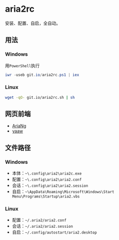 # aria2rc

安装、配置、自启，全自动。

## 用法

### Windows

用`PowerShell`执行

```ps1
iwr -useb git.io/aria2rc.ps1 | iex
```

### Linux

```bash
wget -qO- git.io/aria2rc.sh | sh
```

## 网页前端

- [AriaNg](http://aria2.net)
- [yaaw](http://aria2c.com)

## 文件路径

### Windows

- 本体：`~\.config\aria2\aria2c.exe`
- 配置：`~\.config\aria2\aria2.conf`
- 会话：`~\.config\aria2\aria2.session`
- 自启：`~\AppData\Roaming\Microsoft\Windows\Start Menu\Programs\Startup\aria2.vbs`

### Linux

- 配置：`~/.aria2/aria2.conf`
- 会话：`~/.aria2/aria2.session`
- 自启：`~/.config/autostart/aria2.desktop`
